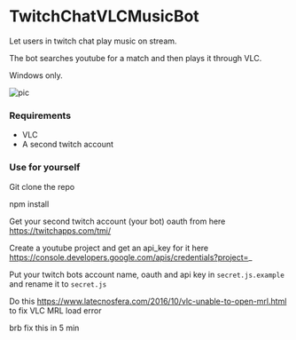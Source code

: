 # TwitchChatVLCMusicBot
Let users in twitch chat play music on stream. 

The bot searches youtube for a match and then plays it through VLC.

Windows only.

![pic](https://i.imgur.com/gZg9CSN.gif)

### Requirements

* VLC
* A second twitch account

### Use for yourself

Git clone the repo

npm install

Get your second twitch account (your bot) oauth from here https://twitchapps.com/tmi/

Create a youtube project and get an api_key for it here https://console.developers.google.com/apis/credentials?project=_

Put your twitch bots account name, oauth and api key in `secret.js.example` and rename it to `secret.js` 

Do this https://www.latecnosfera.com/2016/10/vlc-unable-to-open-mrl.html to fix VLC MRL load error

brb fix this in 5 min
